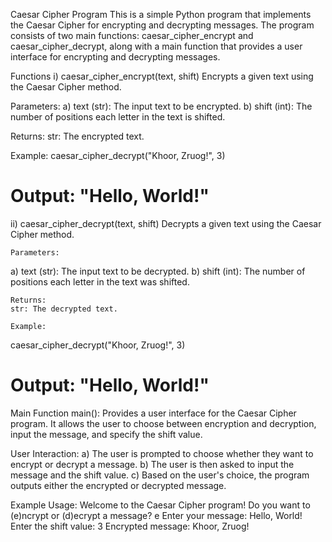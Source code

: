 Caesar Cipher Program
This is a simple Python program that implements the Caesar Cipher for encrypting and decrypting messages. 
The program consists of two main functions: caesar_cipher_encrypt and caesar_cipher_decrypt, along with a main function that provides a user interface for encrypting and decrypting messages.

Functions
i) caesar_cipher_encrypt(text, shift)
   Encrypts a given text using the Caesar Cipher method.

   Parameters:
   a) text (str): The input text to be encrypted.
   b) shift (int): The number of positions each letter in the text is shifted.

   Returns:
   str: The encrypted text.

   Example:
   caesar_cipher_decrypt("Khoor, Zruog!", 3)
   # Output: "Hello, World!"

ii) caesar_cipher_decrypt(text, shift)
    Decrypts a given text using the Caesar Cipher method.

    Parameters:
 a) text (str): The input text to be decrypted.
 b) shift (int): The number of positions each letter in the text was shifted.
 
    Returns:
    str: The decrypted text.
    
    Example:
  caesar_cipher_decrypt("Khoor, Zruog!", 3)
  # Output: "Hello, World!"
  
Main Function
 main():
Provides a user interface for the Caesar Cipher program. It allows the user to choose between encryption and decryption, input the message, and specify the shift value.

User Interaction:
a) The user is prompted to choose whether they want to encrypt or decrypt a message.
b) The user is then asked to input the message and the shift value.
c) Based on the user's choice, the program outputs either the encrypted or decrypted message.

Example Usage:
Welcome to the Caesar Cipher program!
Do you want to (e)ncrypt or (d)ecrypt a message? e
Enter your message: Hello, World!
Enter the shift value: 3
Encrypted message: Khoor, Zruog!






